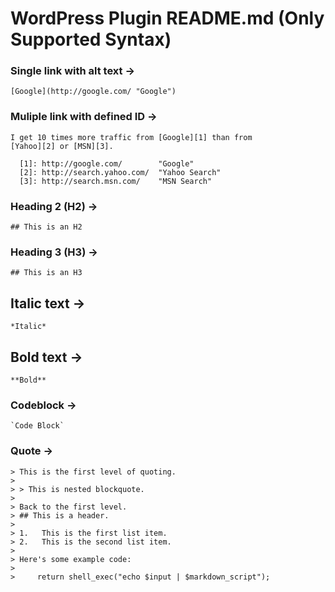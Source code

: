 # WordPress Plugin README.md (Only Supported Syntax)

### Single link with alt text →
```
[Google](http://google.com/ "Google")
```

### Muliple link with defined ID →
```
I get 10 times more traffic from [Google][1] than from
[Yahoo][2] or [MSN][3].

  [1]: http://google.com/        "Google"
  [2]: http://search.yahoo.com/  "Yahoo Search"
  [3]: http://search.msn.com/    "MSN Search"
```

### Heading 2 (H2) →
```
## This is an H2
```

### Heading 3 (H3) →
```
## This is an H3
```

## Italic text →
```
*Italic*
```

## Bold text →
```
**Bold**
```

### Codeblock →
```
`Code Block`
```

### Quote →
```
> This is the first level of quoting.
>
> > This is nested blockquote.
>
> Back to the first level.
> ## This is a header.
> 
> 1.   This is the first list item.
> 2.   This is the second list item.
> 
> Here's some example code:
> 
>     return shell_exec("echo $input | $markdown_script");
```
